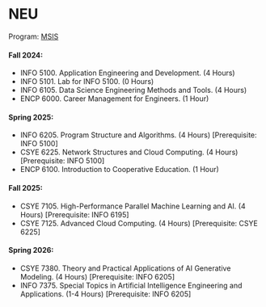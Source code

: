 # NEU
Program: [MSIS](https://catalog.northeastern.edu/graduate/engineering/multidisciplinary/information-systems-msis/#programrequirementstext)

#### Fall 2024:
- INFO 5100. Application Engineering and Development. (4 Hours)
- INFO 5101. Lab for INFO 5100. (0 Hours)
- INFO 6105. Data Science Engineering Methods and Tools. (4 Hours)
- ENCP 6000. Career Management for Engineers. (1 Hour)

#### Spring 2025:
- INFO 6205. Program Structure and Algorithms. (4 Hours) [Prerequisite: INFO 5100]
- CSYE 6225. Network Structures and Cloud Computing. (4 Hours) [Prerequisite: INFO 5100]
- ENCP 6100. Introduction to Cooperative Education. (1 Hour)

#### Fall 2025:
- CSYE 7105. High-Performance Parallel Machine Learning and AI. (4 Hours) [Prerequisite: INFO 6195]
- CSYE 7125. Advanced Cloud Computing. (4 Hours) [Prerequisite: CSYE 6225]

#### Spring 2026:
- CSYE 7380. Theory and Practical Applications of AI Generative Modeling. (4 Hours) [Prerequisite: INFO 6205]
- INFO 7375. Special Topics in Artificial Intelligence Engineering and Applications. (1-4 Hours) [Prerequisite: INFO 6205]
